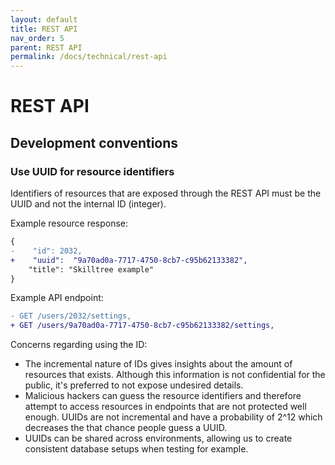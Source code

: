 ```yaml
---
layout: default
title: REST API
nav_order: 5
parent: REST API
permalink: /docs/technical/rest-api
---
```


# REST API

## Development conventions

### Use UUID for resource identifiers

Identifiers of resources that are exposed through the REST API must be the UUID and not the internal ID (integer). 

Example resource response:

```diff
{
-    "id": 2032,
+    "uuid":  "9a70ad0a-7717-4750-8cb7-c95b62133382",
    "title": "Skilltree example"
}
```

Example API endpoint:

```diff
- GET /users/2032/settings,
+ GET /users/9a70ad0a-7717-4750-8cb7-c95b62133382/settings,
```

Concerns regarding using the ID:
* The incremental nature of IDs gives insights about the amount of resources that exists. Although this information is not confidential for the public, it's preferred to not expose undesired details.
* Malicious hackers can guess the resource identifiers and therefore attempt to access resources in endpoints that are not protected well enough. UUIDs are not incremental and have a probability of 2^12 which decreases the that chance people guess a UUID. 
* UUIDs can be shared across environments, allowing us to create consistent database setups when testing for example.
